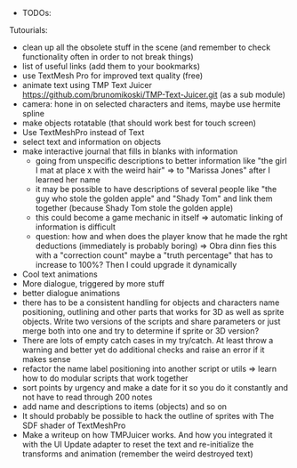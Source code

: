 * TODOs:

Tutourials:
- clean up all the obsolete stuff in the scene (and remember to check functionality often in order to not break things)
- list of useful links (add them to your bookmarks)
- use TextMesh Pro for improved text quality (free)
- animate text using TMP Text Juicer https://github.com/brunomikoski/TMP-Text-Juicer.git (as a sub module)
- camera: hone in on selected characters and items, maybe use hermite spline
- make objects rotatable (that should work best for touch screen)
- Use TextMeshPro instead of Text
- select text and information on objects
- make interactive journal that fills in blanks with information
  - going from unspecific descriptions to better information like "the girl I mat at place x with the weird hair" => to "Marissa Jones" after I learned her name
  - it may be possible to have descriptions of several people like "the guy who stole the golden apple" and "Shady Tom" and link them together (because Shady Tom stole the golden apple)
  - this could become a game mechanic in itself => automatic linking of information is difficult
  - question: how and when does the player know that he made the rght deductions (immediately is probably boring) => Obra dinn fies this with a "correction count" maybe a "truth percentage" that has to increase to 100%? Then I could upgrade it dynamically
- Cool text animations
- More dialogue, triggered by more stuff
- better dialogue animations
- there has to be a consistent handling for objects and characters name positioning, outlining and other parts that works for 3D as well as sprite objects. Write two versions of the scripts and share parameters or just merge both into one and try to determine if sprite or 3D version?
- There are lots of empty catch cases in my try/catch. At least throw a warning and better yet do additional checks and raise an error if it makes sense
- refactor the name label positioning into another script or utils => learn how to do modular scripts that work together
- sort points by urgency and make a date for it so you do it constantly and not have to read through 200 notes
- add name and descriptions to items (objects) and so on
- It should probably be possible to hack the outline of sprites with The SDF shader of TextMeshPro
- Make a writeup on how TMPJuicer works. And how you integrated it with the UI Update adapter to reset the text and re-initialize the transforms and animation (remember the weird destroyed text)